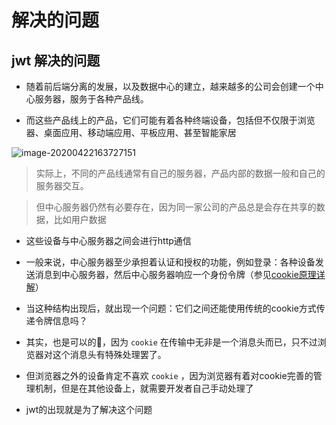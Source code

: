 # 解决的问题

## jwt 解决的问题

  - 随着前后端分离的发展，以及数据中心的建立，越来越多的公司会创建一个中心服务器，服务于各种产品线。

  - 而这些产品线上的产品，它们可能有着各种终端设备，包括但不仅限于浏览器、桌面应用、移动端应用、平板应用、甚至智能家居

![image-20200422163727151](http://mdrs.yuanjin.tech/img/image-20200422163727151.png "image-20200422163727151")

> 实际上，不同的产品线通常有自己的服务器，产品内部的数据一般和自己的服务器交互。

>

> 但中心服务器仍然有必要存在，因为同一家公司的产品总是会存在共享的数据，比如用户数据

  - 这些设备与中心服务器之间会进行http通信

  - 一般来说，中心服务器至少承担着认证和授权的功能，例如登录：各种设备发送消息到中心服务器，然后中心服务器响应一个身份令牌（参见[cookie原理详解](http://www.yuanjin.tech/article/98 "cookie原理详解")）

  - 当这种结构出现后，就出现一个问题：它们之间还能使用传统的cookie方式传递令牌信息吗？

  - 其实，也是可以的🐶，因为 `cookie` 在传输中无非是一个消息头而已，只不过浏览器对这个消息头有特殊处理罢了。

  - 但浏览器之外的设备肯定不喜欢 `cookie` ，因为浏览器有着对cookie完善的管理机制，但是在其他设备上，就需要开发者自己手动处理了

  - jwt的出现就是为了解决这个问题
